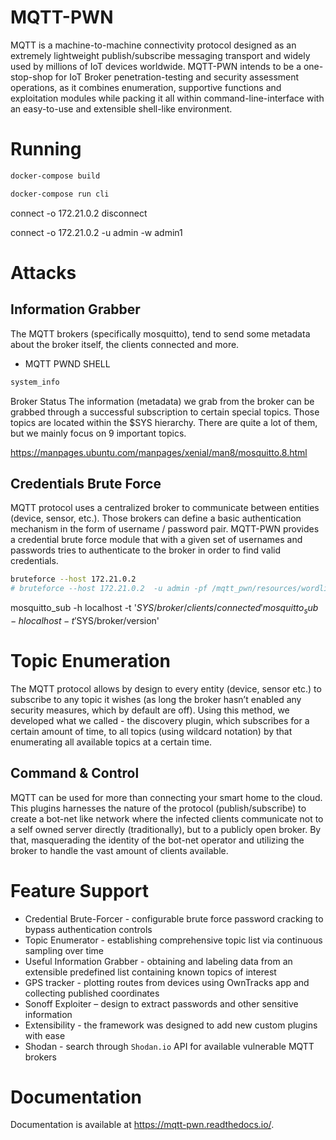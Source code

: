# MQTT-PWN

MQTT is a machine-to-machine connectivity protocol designed as an extremely lightweight publish/subscribe 
messaging transport and widely used by millions of IoT devices worldwide. MQTT-PWN intends to be a one-stop-shop 
for IoT Broker penetration-testing and security assessment operations, as it combines enumeration, 
supportive functions and exploitation modules while packing it all within command-line-interface 
with an easy-to-use and extensible shell-like environment.

# Running

```sh
docker-compose build
```

```sh
docker-compose run cli
```

connect -o 172.21.0.2
disconnect

connect -o 172.21.0.2 -u admin -w admin1

# Attacks

## Information Grabber
The MQTT brokers (specifically mosquitto), tend to send some metadata about the broker itself, the clients connected and more.

- MQTT PWND SHELL
```sh
system_info
```


Broker Status
The information (metadata) we grab from the broker can be grabbed through a successful subscription to certain special topics. Those topics are located within the $SYS hierarchy. There are quite a lot of them, but we mainly focus on 9 important topics.

https://manpages.ubuntu.com/manpages/xenial/man8/mosquitto.8.html

## Credentials Brute Force
MQTT protocol uses a centralized broker to communicate between entities (device, sensor, etc.). Those brokers can define a basic authentication mechanism in the form of username / password pair. MQTT-PWN provides a credential brute force module that with a given set of usernames and passwords tries to authenticate to the broker in order to find valid credentials.

```sh
bruteforce --host 172.21.0.2
# bruteforce --host 172.21.0.2  -u admin -pf /mqtt_pwn/resources/wordlists/passwords.txt
```


mosquitto_sub -h localhost -t '$SYS/broker/clients/connected'
mosquitto_sub -h localhost -t '$SYS/broker/version'

# Topic Enumeration
The MQTT protocol allows by design to every entity (device, sensor etc.) to subscribe to any topic it wishes (as long the broker hasn’t enabled any security measures, which by default are off). Using this method, we developed what we called - the discovery plugin, which subscribes for a certain amount of time, to all topics (using wildcard notation) by that enumerating all available topics at a certain time.

## Command & Control   
MQTT can be used for more than connecting your smart home to the cloud. This plugins harnesses the nature of the protocol (publish/subscribe) to create a bot-net like network where the infected clients communicate not to a self owned server directly (traditionally), but to a publicly open broker. By that, masquerading the identity of the bot-net operator and utilizing the broker to handle the vast amount of clients available.


# Feature Support

- Credential Brute-Forcer - configurable brute force password cracking to bypass authentication controls
- Topic Enumerator - establishing comprehensive topic list via continuous sampling over time
- Useful Information Grabber - obtaining and labeling data from an extensible predefined list containing known topics of interest
- GPS tracker - plotting routes from devices using OwnTracks app and collecting published coordinates
- Sonoff Exploiter – design to extract passwords and other sensitive information
- Extensibility - the framework was designed to add new custom plugins with ease
- Shodan - search through `Shodan.io` API for available vulnerable MQTT brokers

# Documentation   

Documentation is available at https://mqtt-pwn.readthedocs.io/.
